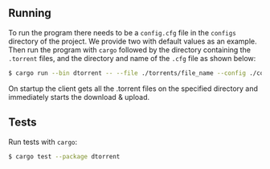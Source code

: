 ## Running
To run the program there needs to be a `config.cfg` file in the `configs` directory of the project. We provide two with default values as an example.
Then run the program with `cargo` followed by the directory containing the `.torrent` files, and the directory and name of the `.cfg` file as shown below:
```bash
$ cargo run --bin dtorrent -- --file ./torrents/file_name --config ./configs/config_file
```
On startup the client gets all the .torrent files on the specified directory and immediately starts the download & upload.

## Tests
Run tests with `cargo`:
```bash
$ cargo test --package dtorrent
```